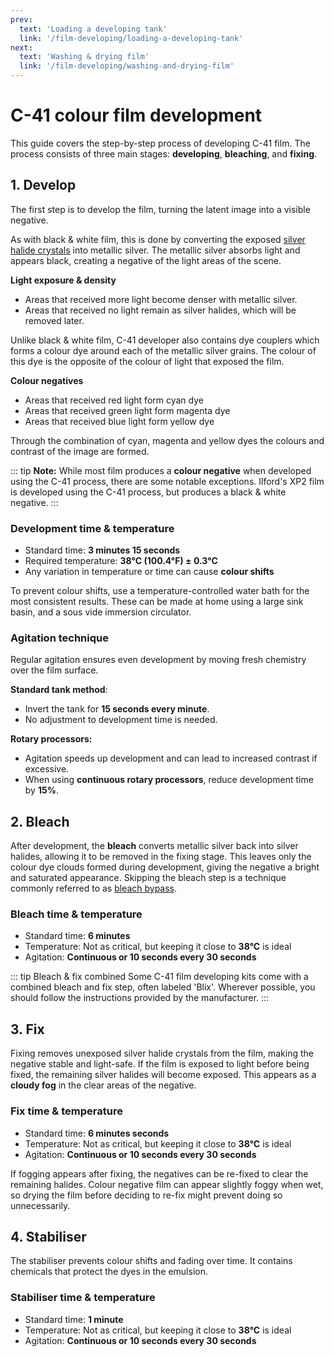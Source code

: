 ```yaml
---
prev: 
  text: 'Loading a developing tank'
  link: '/film-developing/loading-a-developing-tank'
next:
  text: 'Washing & drying film'
  link: '/film-developing/washing-and-drying-film'
---
```


# C-41 colour film development

This guide covers the step-by-step process of developing C-41 film.
The process consists of three main stages: **developing**, **bleaching**, and **fixing**.

## 1. Develop

The first step is to develop the film, turning the latent image into a visible negative.

As with black & white film, this is done by converting the exposed [silver halide crystals](/glossary#silver-halide-crystals) into metallic silver. 
The metallic silver absorbs light and appears black, creating a negative of the light areas of the scene. 

**Light exposure & density** 
- Areas that received more light become denser with metallic silver. 
- Areas that received no light remain as silver halides, which will be removed later. 

Unlike black & white film, C-41 developer also contains dye couplers which forms a colour dye around each of the metallic silver grains.
The colour of this dye is the opposite of the colour of light that exposed the film. 

**Colour negatives**
- Areas that received red light form cyan dye
- Areas that received green light form magenta dye
- Areas that received blue light form yellow dye

Through the combination of cyan, magenta and yellow dyes the colours and contrast of the image are formed. 

::: tip **Note:**
While most film produces a **colour negative** when developed using the C-41 process, there are some notable exceptions. 
Ilford's XP2 film is developed using the C-41 process, but produces a black & white negative.
:::

### Development time & temperature 

- Standard time: **3 minutes 15 seconds** 
- Required temperature: **38°C (100.4°F) ± 0.3°C** 
- Any variation in temperature or time can cause **colour shifts**

To prevent colour shifts, use a temperature-controlled water bath for the most consistent results.
These can be made at home using a large sink basin, and a sous vide immersion circulator.

### Agitation technique

Regular agitation ensures even development by moving fresh chemistry over the film surface.

**Standard tank method**: 
- Invert the tank for **15 seconds every minute**. 
- No adjustment to development time is needed.

**Rotary processors:** 
- Agitation speeds up development and can lead to increased contrast if excessive.
- When using **continuous rotary processors**, reduce development time by **15%**.

## 2. Bleach

After development, the **bleach** converts metallic silver back into silver halides, allowing it to be removed in the fixing stage. 
This leaves only the colour dye clouds formed during development, giving the negative a bright and saturated appearance. 
Skipping the bleach step is a technique commonly referred to as [bleach bypass](/glossary#bleach-bypass). 

### Bleach time & temperature 

- Standard time: **6 minutes** 
- Temperature: Not as critical, but keeping it close to **38°C** is ideal
- Agitation: **Continuous or 10 seconds every 30 seconds** 

::: tip Bleach & fix combined
Some C-41 film developing kits come with a combined bleach and fix step, often labeled 'Blix'.
Wherever possible, you should follow the instructions provided by the manufacturer.
:::

## 3. Fix

Fixing removes unexposed silver halide crystals from the film, making the negative stable and light-safe.
If the film is exposed to light before being fixed, the remaining silver halides will become exposed. 
This appears as a **cloudy fog** in the clear areas of the negative.

### Fix time & temperature

- Standard time: **6 minutes seconds**
- Temperature: Not as critical, but keeping it close to **38°C** is ideal
- Agitation: **Continuous or 10 seconds every 30 seconds**

If fogging appears after fixing, the negatives can be re-fixed to clear the remaining halides.
Colour negative film can appear slightly foggy when wet, so drying the film before deciding to re-fix might prevent doing so unnecessarily.

## 4. Stabiliser

The stabiliser prevents colour shifts and fading over time. It contains chemicals that protect the dyes in the emulsion. 

### Stabiliser time & temperature

- Standard time: **1 minute** 
- Temperature: Not as critical, but keeping it close to **38°C** is ideal 
- Agitation: **Continuous or 10 seconds every 30 seconds**